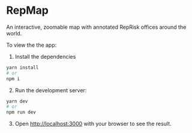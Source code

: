 # RepMap

An interactive, zoomable map with annotated RepRisk offices around the world.

To view the the app:

1. Install the dependencies

```bash
yarn install
# or
npm i
```

2. Run the development server:

```bash
yarn dev
# or
npm run dev
```

3. Open [http://localhost:3000](http://localhost:3000) with your browser to see the result.
